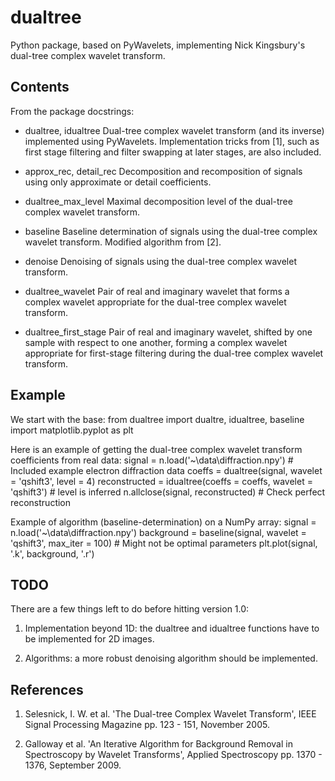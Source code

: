 # dualtree

Python package, based on PyWavelets, implementing Nick Kingsbury's dual-tree complex wavelet transform.

## Contents

From the package docstrings:

* dualtree, idualtree
    Dual-tree complex wavelet transform (and its inverse) implemented using PyWavelets. Implementation
    tricks from [1], such as first stage filtering and filter swapping at later stages, are also
    included.

* approx_rec, detail_rec
    Decomposition and recomposition of signals using only approximate or detail coefficients.

* dualtree_max_level
    Maximal decomposition level of the dual-tree complex wavelet transform.

* baseline
    Baseline determination of signals using the dual-tree complex wavelet transform. Modified algorithm
    from [2].

* denoise
    Denoising of signals using the dual-tree complex wavelet transform.

* dualtree_wavelet
    Pair of real and imaginary wavelet that forms a complex wavelet appropriate for the dual-tree
    complex wavelet transform.

* dualtree_first_stage
    Pair of real and imaginary wavelet, shifted by one sample with respect to one another, forming a complex
    wavelet appropriate for first-stage filtering during the dual-tree complex wavelet transform.

## Example

We start with the base:
    from dualtree import dualtre, idualtree, baseline
    import matplotlib.pyplot as plt

Here is an example of getting the dual-tree complex wavelet transform coefficients from real data:
    signal = n.load('~\data\diffraction.npy')                           # Included example electron diffraction data
    coeffs = dualtree(signal, wavelet = 'qshift3', level = 4)
    reconstructed = idualtree(coeffs = coeffs, wavelet = 'qshift3')     # level is inferred
    n.allclose(signal, reconstructed)                                   # Check perfect reconstruction

Example of algorithm (baseline-determination) on a NumPy array:
    signal = n.load('~\data\diffraction.npy')
    background = baseline(signal, wavelet = 'qshift3', max_iter = 100)  # Might not be optimal parameters
    plt.plot(signal, '.k', background, '.r')

## TODO

There are a few things left to do before hitting version 1.0:

1. Implementation beyond 1D: the dualtree and idualtree functions have to be implemented for 2D images.

2. Algorithms: a more robust denoising algorithm should be implemented.

## References

1. Selesnick, I. W. et al. 'The Dual-tree Complex Wavelet Transform', IEEE Signal Processing Magazine pp. 123 - 151, November 2005.

2. Galloway et al. 'An Iterative Algorithm for Background Removal in Spectroscopy by Wavelet Transforms', Applied Spectroscopy pp. 1370 - 1376, September 2009.
